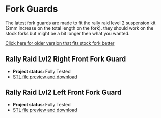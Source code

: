 # Fork Guards

The latest fork guards are made to fit the rally raid level 2 suspension kit (2mm increase on the total length on the fork). they should work on the stock forks but might be a bit longer then what you wanted.

[Click here for older version that fits stock fork better](https://github.com/normanzb/g310gs/blob/master/release/22_11_01/mudguard%20alt%20left.stl)


## Rally Raid Lvl2 Right Front Fork Guard

* __Project status:__ Fully Tested
* [STL file preview and download](https://github.com/normanzb/g310gs/blob/master/release/23_03_20/mudguard_alt_right_rally_raid_lvl2.stl)


## Rally Raid Lvl2 Left Front Fork Guard

* __Project status:__ Fully Tested
* [STL file preview and download](https://github.com/normanzb/g310gs/blob/master/release/22_04_25/mudguard_alt_left_rally_raid_lvl2.stl)